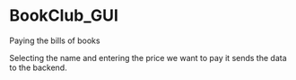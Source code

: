 # BookClub_GUI
Paying the bills of books


Selecting the name and entering the price we want to pay it sends the data to the backend.
